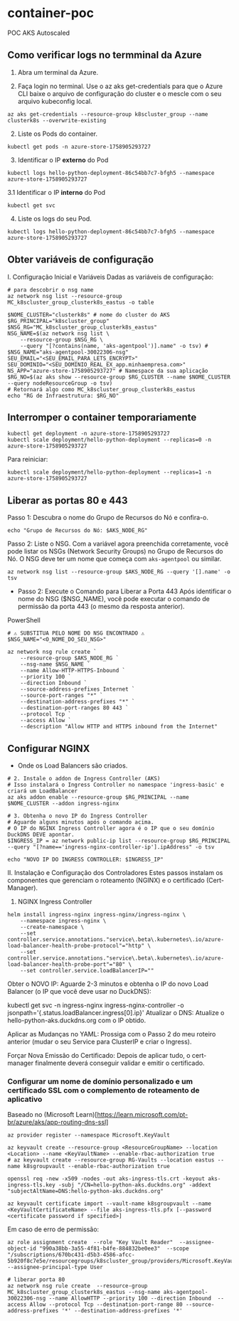 # container-poc

POC AKS Autoscaled

## Como verificar logs no termminal da Azure

1. Abra um terminal da Azure.


1. Faça login no terminal. Use o az aks get-credentials para que o Azure CLI baixe o arquivo de configuração do cluster e o mescle com o seu arquivo kubeconfig local.
```
az aks get-credentials --resource-group k8scluster_group --name clusterk8s --overwrite-existing
```

2. Liste os Pods do container.
```
kubectl get pods -n azure-store-1758905293727
```

3. Identificar o IP **externo** do Pod
```
kubectl logs hello-python-deployment-86c54bb7c7-bfgh5 --namespace azure-store-1758905293727
```

3.1 Identificar o IP **interno** do Pod
```
kubectl get svc
```

4. Liste os logs do seu Pod.
```
kubectl logs hello-python-deployment-86c54bb7c7-bfgh5 --namespace azure-store-1758905293727
```

## Obter variáveis de configuração
I. Configuração Inicial e Variáveis
Dadas as variáveis de configuração:


```
# para descobrir o nsg name
az network nsg list --resource-group MC_k8scluster_group_clusterk8s_eastus -o table 
```

```
$NOME_CLUSTER="clusterk8s" # nome do cluster do AKS
$RG_PRINCIPAL="k8scluster_group"
$NSG_RG="MC_k8scluster_group_clusterk8s_eastus"
NSG_NAME=$(az network nsg list \
    --resource-group $NSG_RG \
    --query "[?contains(name, 'aks-agentpool')].name" -o tsv) # $NSG_NAME="aks-agentpool-30022306-nsg"
SEU_EMAIL="<SEU_EMAIL_PARA_LETS_ENCRYPT>"
SEU_DOMINIO="<SEU_DOMINIO_REAL_EX_app.minhaempresa.com>"
NS_APP="azure-store-1758905293727" # Namespace da sua aplicação
$RG_NO=$(az aks show --resource-group $RG_CLUSTER --name $NOME_CLUSTER --query nodeResourceGroup -o tsv)
# Retornará algo como MC_k8scluster_group_clusterk8s_eastus
echo "RG de Infraestrutura: $RG_NO"
```

## Interromper o container temporariamente
```
kubectl get deployment -n azure-store-1758905293727
kubectl scale deployment/hello-python-deployment --replicas=0 -n azure-store-1758905293727 
```
Para reiniciar:
```
kubectl scale deployment/hello-python-deployment --replicas=1 -n azure-store-1758905293727 
```

## Liberar as portas 80 e 443
Passo 1: Descubra o nome do Grupo de Recursos do Nó e confira-o.
```
echo "Grupo de Recursos do Nó: $AKS_NODE_RG"
```
Passo 2: Liste o NSG. Com a variável agora preenchida corretamente, você pode listar os NSGs (Network Security Groups) no Grupo de Recursos do Nó. O NSG deve ter um nome que começa com `aks-agentpool` ou similar.
```
az network nsg list --resource-group $AKS_NODE_RG --query '[].name' -o tsv
```

* Passo 2: Execute o Comando para Liberar a Porta 443
Após identificar o nome do NSG ($NSG_NAME), você pode executar o comando de permissão da porta 443 (o mesmo da resposta anterior).

PowerShell
```
# ⚠️ SUBSTITUA PELO NOME DO NSG ENCONTRADO ⚠️
$NSG_NAME="<O_NOME_DO_SEU_NSG>"

az network nsg rule create `
    --resource-group $AKS_NODE_RG `
    --nsg-name $NSG_NAME `
    --name Allow-HTTP-HTTPS-Inbound `
    --priority 100 `
    --direction Inbound `
    --source-address-prefixes Internet `
    --source-port-ranges "*" `
    --destination-address-prefixes "*" `
    --destination-port-ranges 80 443 `
    --protocol Tcp `
    --access Allow `
    --description "Allow HTTP and HTTPS inbound from the Internet"
```

## Configurar NGINX
* Onde os Load Balancers são criados.
```
# 2. Instale o addon de Ingress Controller (AKS)
# Isso instalará o Ingress Controller no namespace 'ingress-basic' e criará um LoadBalancer
az aks addon enable --resource-group $RG_PRINCIPAL --name $NOME_CLUSTER --addon ingress-nginx

# 3. Obtenha o novo IP do Ingress Controller
# Aguarde alguns minutos após o comando acima.
# O IP do NGINX Ingress Controller agora é o IP que o seu domínio DuckDNS DEVE apontar.
$INGRESS_IP = az network public-ip list --resource-group $RG_PRINCIPAL --query "[?name=='ingress-nginx-controller-ip'].ipAddress" -o tsv

echo "NOVO IP DO INGRESS CONTROLLER: $INGRESS_IP"
```
II. Instalação e Configuração dos Controladores
Estes passos instalam os componentes que gerenciam o roteamento (NGINX) e o certificado (Cert-Manager).

1. NGINX Ingress Controller

```
helm install ingress-nginx ingress-nginx/ingress-nginx \
    --namespace ingress-nginx \
    --create-namespace \
    --set controller.service.annotations."service\.beta\.kubernetes\.io/azure-load-balancer-health-probe-protocol"="http" \
    --set controller.service.annotations."service\.beta\.kubernetes\.io/azure-load-balancer-health-probe-port"="80" \
    --set controller.service.loadBalancerIP=""
```

Obter o NOVO IP: Aguarde 2-3 minutos e obtenha o IP do novo Load Balancer (o IP que você deve usar no DuckDNS):


kubectl get svc -n ingress-nginx ingress-nginx-controller -o jsonpath='{.status.loadBalancer.ingress[0].ip}'
Atualizar o DNS: Atualize o hello-python-aks.duckdns.org com o IP obtido.

Aplicar as Mudanças no YAML: Prossiga com o Passo 2 do meu roteiro anterior (mudar o seu Service para ClusterIP e criar o Ingress).

Forçar Nova Emissão do Certificado: Depois de aplicar tudo, o cert-manager finalmente deverá conseguir validar e emitir o certificado.


### Configurar um nome de domínio personalizado e um certificado SSL com o complemento de roteamento de aplicativo
Baseado no (Microsoft Learn)[https://learn.microsoft.com/pt-br/azure/aks/app-routing-dns-ssl]


```
az provider register --namespace Microsoft.KeyVault
```

```
az keyvault create --resource-group <ResourceGroupName> --location <Location> --name <KeyVaultName> --enable-rbac-authorization true 
# az keyvault create --resource-group RG-Vaults --location eastus --name k8sgroupvault --enable-rbac-authorization true
```

```
openssl req -new -x509 -nodes -out aks-ingress-tls.crt -keyout aks-ingress-tls.key -subj "/CN=hello-python-aks.duckdns.org" -addext "subjectAltName=DNS:hello-python-aks.duckdns.org"
```


```
az keyvault certificate import --vault-name k8sgroupvault --name <KeyVaultCertificateName> --file aks-ingress-tls.pfx [--password <certificate password if specified>]
```
Em caso de erro de permissão:
```
az role assignment create  --role "Key Vault Reader"  --assignee-object-id "990a38bb-3a55-4f81-b4fe-884832be0ee3"  --scope "/subscriptions/670bc431-d5b3-4586-afcc-5b920f8c7e5e/resourcegroups/k8scluster_group/providers/Microsoft.KeyVault/vaults/k8sgroupvault"  --assignee-principal-type User
```


```
# liberar porta 80
az network nsg rule create  --resource-group MC_k8scluster_group_clusterk8s_eastus --nsg-name aks-agentpool-30022306-nsg --name AllowHTTP --priority 100 --direction Inbound  --access Allow --protocol Tcp --destination-port-range 80 --source-address-prefixes '*' --destination-address-prefixes '*'
```